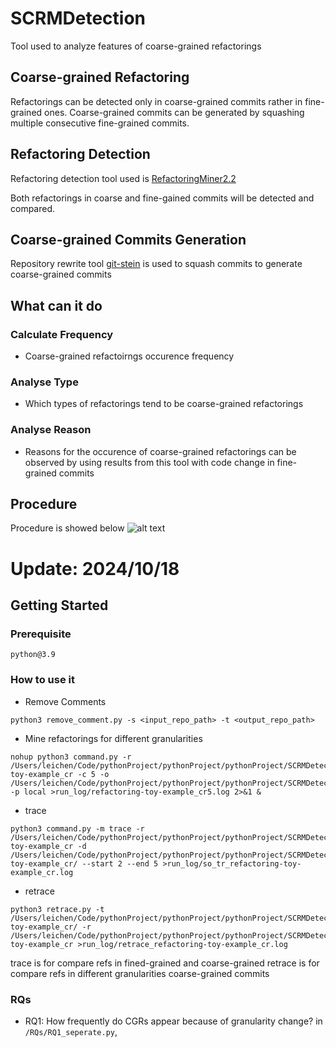 # SCRMDetection

Tool used to analyze features of coarse-grained refactorings

## Coarse-grained Refactoring
Refactorings can be detected only in coarse-grained commits rather in fine-grained ones. Coarse-grained commits can be generated by squashing multiple consecutive fine-grained commits.

## Refactoring Detection
Refactoring detection tool used is [RefactoringMiner2.2](https://github.com/tsantalis/RefactoringMiner)

Both refactorings in coarse and fine-gained commits will be detected and compared.

## Coarse-grained Commits Generation
Repository rewrite tool [git-stein](https://github.com/sh5i/git-stein) is used to squash commits to generate coarse-grained commits

## What can it do

### Calculate Frequency
- Coarse-grained refactoirngs occurence frequency
### Analyse Type
- Which types of refactorings tend to be coarse-grained refactorings
### Analyse Reason
- Reasons for the occurence of coarse-grained refactorings can be observed by using results from this tool with code change in fine-grained commits

## Procedure
Procedure is showed below
![alt text](https://github.com/MashiroCl/SCRMDetection/blob/main/study_procedure.png)


# Update: 2024/10/18

## Getting Started

### Prerequisite
```shell
python@3.9
```

### How to use it
* Remove Comments
```shell
python3 remove_comment.py -s <input_repo_path> -t <output_repo_path>
```

* Mine refactorings for different granularities
```shell
nohup python3 command.py -r /Users/leichen/Code/pythonProject/pythonProject/pythonProject/SCRMDetection/experiment/data/refactoring-toy-example_cr -c 5 -o /Users/leichen/Code/pythonProject/pythonProject/pythonProject/SCRMDetection/experiment/output/result/ -p local >run_log/refactoring-toy-example_cr5.log 2>&1 &
```

* trace
```shell
python3 command.py -m trace -r /Users/leichen/Code/pythonProject/pythonProject/pythonProject/SCRMDetection/experiment/data/refactoring-toy-example_cr -d /Users/leichen/Code/pythonProject/pythonProject/pythonProject/SCRMDetection/experiment/output/result/refactoring-toy-example_cr/ --start 2 --end 5 >run_log/so_tr_refactoring-toy-example_cr.log
```

* retrace
```shell
python3 retrace.py -t /Users/leichen/Code/pythonProject/pythonProject/pythonProject/SCRMDetection/experiment/output/result/refactoring-toy-example_cr/ -r /Users/leichen/Code/pythonProject/pythonProject/pythonProject/SCRMDetection/experiment/data/refactoring-toy-example_cr >run_log/retrace_refactoring-toy-example_cr.log
```


trace is for compare refs in fined-grained and coarse-grained
retrace is for compare refs in different granularities coarse-grained commits


### RQs
* RQ1: How frequently do CGRs appear because of granularity change?
in `/RQs/RQ1_seperate.py`, 